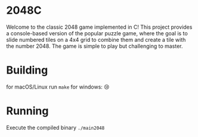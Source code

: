 # 2048C

Welcome to the classic 2048 game implemented in C! This project provides a console-based version of the popular puzzle game, where the goal is to slide numbered tiles on a 4x4 grid to combine them and create a tile with the number 2048. The game is simple to play but challenging to master.

# Building

for macOS/Linux run `make`
for windows: 😢

# Running

Execute the compiled binary `./main2048`
